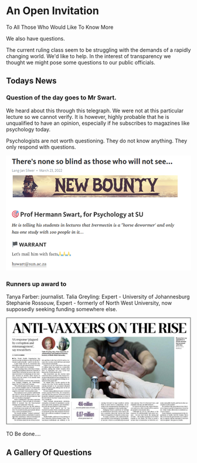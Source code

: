 <div class="jumbotron jumbotron-fluid">
  <div class="container">
    <h1 class="display-4 text-center">An Open Invitation</h1>
    <p class="lead text-center">To All Those Who Would Like To Know More</p>
    <p class="lead text-center">We also have questions.</p>
    <p class="text-center">The current ruling class seem to be struggling with the demands of a rapidly changing world. We'd like to help. In the interest of transparency we thought we might pose some questions to our public officials.</p>
    </div>
</div>
 

## Todays News

### Question of the day goes to Mr Swart.

We heard about this through this telegraph. We were not at this particular lecture so we cannot verify. It is however, highly probable that he is unqualified to have an opinion, especially if he subscribes to magazines like psychology today. 

Psychologists are not worth questioning. They do not know anything. They only respond with questions. 


[![Bounty](img/bounty.png)](https://telegra.ph/Theres-none-so-blind-as-those-who-will-not-see-03-23)

### Runners up award to 

Tanya Farber: journalist.
Talia Greyling: Expert - University of Johannesburg
Stephanie Rossouw, Expert - formerly of North West University, now supposedly seeking funding somewhere else. 

![scamdemics](img/scamdemics.jpg)

TO Be done....


## A Gallery Of Questions
















